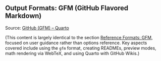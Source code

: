 ## Output Formats: GFM (GitHub Flavored Markdown)

Source: [GitHub (GFM) – Quarto](https://quarto.org/docs/output-formats/gfm.html)

(This content is largely identical to the section [Reference Formats: GFM](#reference-formats-markdown-gfm), focused on user guidance rather than options reference. Key aspects covered include using the `gfm` format, creating READMEs, preview modes, math rendering via WebTeX, and using Quarto with GitHub Wikis.)

